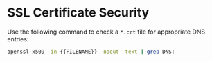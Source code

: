 # SSL Certificate Security

Use the following command to check a `*.crt` file for appropriate DNS entries:

```bash
openssl x509 -in {{FILENAME}} -noout -text | grep DNS:
```
